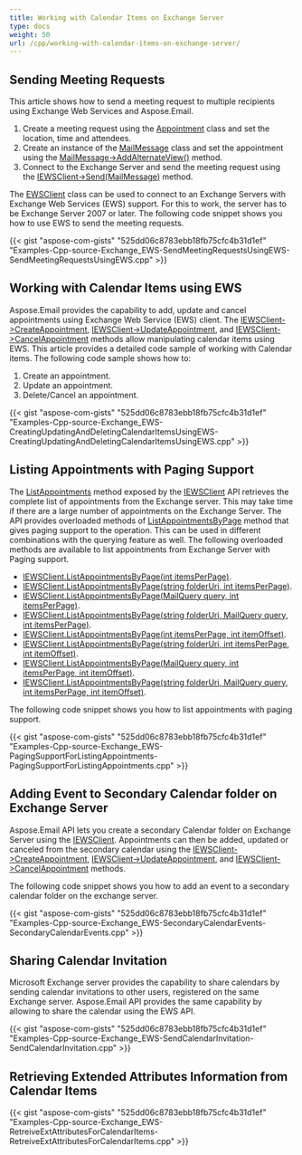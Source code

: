```yaml
---
title: Working with Calendar Items on Exchange Server
type: docs
weight: 50
url: /cpp/working-with-calendar-items-on-exchange-server/
---
```


## **Sending Meeting Requests**
This article shows how to send a meeting request to multiple recipients using Exchange Web Services and Aspose.Email.

1. Create a meeting request using the [Appointment](https://apireference.aspose.com/cpp/email/class/aspose.email.calendar.appointment/) class and set the location, time and attendees.
1. Create an instance of the [MailMessage](https://apireference.aspose.com/cpp/email/class/aspose.email.mail_message/) class and set the appointment using the [MailMessage->AddAlternateView()](https://apireference.aspose.com/cpp/email/class/aspose.email.mail_message/#a479069f1d35b6edbb957ec79358dc605) method.
1. Connect to the Exchange Server and send the meeting request using the [IEWSClient->Send(MailMessage)](https://apireference.aspose.com/cpp/email/class/aspose.email.clients.exchange.web_service.i_e_w_s_client/#a02875ffd55c4033e7d88007a9ac2a83c) method.

The [EWSClient](https://apireference.aspose.com/cpp/email/class/aspose.email.clients.exchange.web_service.e_w_s_client/) class can be used to connect to an Exchange Servers with Exchange Web Services (EWS) support. For this to work, the server has to be Exchange Server 2007 or later. The following code snippet shows you how to use EWS to send the meeting requests.



{{< gist "aspose-com-gists" "525dd06c8783ebb18fb75cfc4b31d1ef" "Examples-Cpp-source-Exchange_EWS-SendMeetingRequestsUsingEWS-SendMeetingRequestsUsingEWS.cpp" >}}
## **Working with Calendar Items using EWS**
Aspose.Email provides the capability to add, update and cancel appointments using Exchange Web Service (EWS) client. The [IEWSClient->CreateAppointment](https://apireference.aspose.com/cpp/email/class/aspose.email.clients.exchange.web_service.i_e_w_s_client/#a2ec5d9579cbc48b6c4de13340dd3a9de), [IEWSClient->UpdateAppointment](https://apireference.aspose.com/cpp/email/class/aspose.email.clients.exchange.web_service.i_e_w_s_client/#a3ff5e47297a9788859f545134529d892), and [IEWSClient->CancelAppointment](https://apireference.aspose.com/cpp/email/class/aspose.email.clients.exchange.web_service.i_e_w_s_client/#ae6dff92768e091756a5c75079b86a1e4) methods allow manipulating calendar items using EWS. This article provides a detailed code sample of working with Calendar items. The following code sample shows how to:

1. Create an appointment.
1. Update an appointment.
1. Delete/Cancel an appointment.



{{< gist "aspose-com-gists" "525dd06c8783ebb18fb75cfc4b31d1ef" "Examples-Cpp-source-Exchange_EWS-CreatingUpdatingAndDeletingCalendarItemsUsingEWS-CreatingUpdatingAndDeletingCalendarItemsUsingEWS.cpp" >}}
## **Listing Appointments with Paging Support**
The [ListAppointments](https://apireference.aspose.com/cpp/email/class/aspose.email.clients.exchange.web_service.i_e_w_s_client/#aa085cd2eec127e7ad7387995940ceb9b) method exposed by the [IEWSClient](https://apireference.aspose.com/cpp/email/class/aspose.email.clients.exchange.web_service.i_e_w_s_client/) API retrieves the complete list of appointments from the Exchange server. This may take time if there are a large number of appointments on the Exchange Server. The API provides overloaded methods of [ListAppointmentsByPage](https://apireference.aspose.com/cpp/email/class/aspose.email.clients.exchange.web_service.i_e_w_s_client/#a8943e52df21fe5c229311fa2ca1de5c1) method that gives paging support to the operation. This can be used in different combinations with the querying feature as well. The following overloaded methods are available to list appointments from Exchange Server with Paging support.

- [IEWSClient.ListAppointmentsByPage(int itemsPerPage)](https://apireference.aspose.com/cpp/email/class/aspose.email.clients.exchange.web_service.i_e_w_s_client/#a8943e52df21fe5c229311fa2ca1de5c1).
- [IEWSClient.ListAppointmentsByPage(string folderUri, int itemsPerPage)](https://apireference.aspose.com/cpp/email/class/aspose.email.clients.exchange.web_service.i_e_w_s_client/#ade393bf8ee5f1749680c5c30ae01363e).
- [IEWSClient.ListAppointmentsByPage(MailQuery query, int itemsPerPage)](https://apireference.aspose.com/cpp/email/class/aspose.email.clients.exchange.web_service.i_e_w_s_client/#a2c8b23ef2cf54fc479fda202fbd39e39).
- [IEWSClient.ListAppointmentsByPage(string folderUri, MailQuery query, int itemsPerPage)](https://apireference.aspose.com/cpp/email/class/aspose.email.clients.exchange.web_service.i_e_w_s_client/#a93d2e5bc6c5fa6e3835bec4e0f2517ba).
- [IEWSClient.ListAppointmentsByPage(int itemsPerPage, int itemOffset)](https://apireference.aspose.com/cpp/email/class/aspose.email.clients.exchange.web_service.i_e_w_s_client/#a9313c29124ada205b484f0896120d978).
- [IEWSClient.ListAppointmentsByPage(string folderUri, int itemsPerPage, int itemOffset)](https://apireference.aspose.com/cpp/email/class/aspose.email.clients.exchange.web_service.i_e_w_s_client/#a082ae043602b21b0eabc33cb6630380f).
- [IEWSClient.ListAppointmentsByPage(MailQuery query, int itemsPerPage, int itemOffset)](https://apireference.aspose.com/cpp/email/class/aspose.email.clients.exchange.web_service.i_e_w_s_client/#af79ef65e5ce453184a915bfcc278a00e).
- [IEWSClient.ListAppointmentsByPage(string folderUri, MailQuery query, int itemsPerPage, int itemOffset)](https://apireference.aspose.com/cpp/email/class/aspose.email.clients.exchange.web_service.i_e_w_s_client/#af1438628357188fddaafd15d1c595125).

The following code snippet shows you how to list appointments with paging support.



{{< gist "aspose-com-gists" "525dd06c8783ebb18fb75cfc4b31d1ef" "Examples-Cpp-source-Exchange_EWS-PagingSupportForListingAppointments-PagingSupportForListingAppointments.cpp" >}}
## **Adding Event to Secondary Calendar folder on Exchange Server**
Aspose.Email API lets you create a secondary Calendar folder on Exchange Server using the [IEWSClient](https://apireference.aspose.com/cpp/email/class/aspose.email.clients.exchange.web_service.i_e_w_s_client/). Appointments can then be added, updated or canceled from the secondary calendar using the [IEWSClient->CreateAppointment](https://apireference.aspose.com/cpp/email/class/aspose.email.clients.exchange.web_service.i_e_w_s_client/#a1c9a33a384e8625ba440033e506db511), [IEWSClient->UpdateAppointment](https://apireference.aspose.com/cpp/email/class/aspose.email.clients.exchange.web_service.i_e_w_s_client/#ac609f10d0a253d378700c8e47df25171), and [IEWSClient->CancelAppointment](https://apireference.aspose.com/cpp/email/class/aspose.email.clients.exchange.web_service.i_e_w_s_client/#aea79688536fddd4f23a67da6911d5e46) methods. 

The following code snippet shows you how to add an event to a secondary calendar folder on the exchange server.



{{< gist "aspose-com-gists" "525dd06c8783ebb18fb75cfc4b31d1ef" "Examples-Cpp-source-Exchange_EWS-SecondaryCalendarEvents-SecondaryCalendarEvents.cpp" >}}
## **Sharing Calendar Invitation**
Microsoft Exchange server provides the capability to share calendars by sending calendar invitations to other users, registered on the same Exchange server. Aspose.Email API provides the same capability by allowing to share the calendar using the EWS API.



{{< gist "aspose-com-gists" "525dd06c8783ebb18fb75cfc4b31d1ef" "Examples-Cpp-source-Exchange_EWS-SendCalendarInvitation-SendCalendarInvitation.cpp" >}}
## **Retrieving Extended Attributes Information from Calendar Items**
{{< gist "aspose-com-gists" "525dd06c8783ebb18fb75cfc4b31d1ef" "Examples-Cpp-source-Exchange_EWS-RetreiveExtAttributesForCalendarItems-RetreiveExtAttributesForCalendarItems.cpp" >}}
